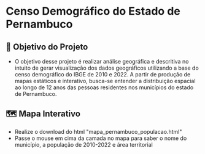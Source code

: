 # Censo Demográfico do Estado de Pernambuco

## 📖 Objetivo do Projeto

* O objetivo desse projeto é realizar análise geográfica e descritiva no intuito de gerar visualização dos dados geográficos utilizando a base do censo demográfico do IBGE de 2010 e 2022. A partir de produção de mapas estáticos e interativo, busca-se entender a distribuição espacial ao longo de 12 anos das pessoas residentes nos municípios do estado de Pernambuco.

## 🗺 Mapa Interativo

* Realize o download do html "mapa_pernambuco_populacao.html"
* Passe o mouse em cima da camada no mapa para saber o nome do município, a população de 2010-2022 e área territorial
